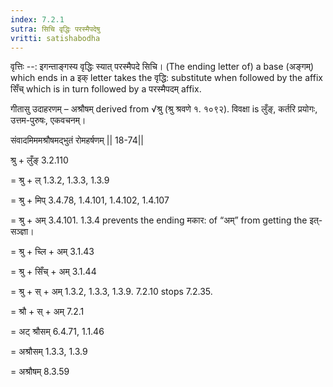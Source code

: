 ```yaml
---
index: 7.2.1
sutra: सिचि वृद्धिः परस्मैपदेषु
vritti: satishabodha
---
```



वृत्तिः --: इगन्ताङ्गस्य वृद्धिः स्यात् परस्मैपदे सिचि। (The ending letter of) a base (अङ्गम्) which ends in a इक् letter takes the वृद्धि: substitute when followed by the affix सिँच् which is in turn followed by a परस्मैपदम् affix.


गीतासु उदाहरणम् – अश्रौषम् derived from √श्रु (श्रु श्रवणे १. १०९२). विवक्षा is लुँङ्, कर्तरि प्रयोगः, उत्तम-पुरुषः, एकवचनम्।


संवादमिममश्रौषमद्भुतं रोमहर्षणम्‌ || 18-74||


श्रु + लुँङ् 3.2.110

= श्रु + ल् 1.3.2, 1.3.3, 1.3.9

= श्रु + मिप् 3.4.78, 1.4.101, 1.4.102, 1.4.107

= श्रु + अम् 3.4.101. 1.3.4 prevents the ending मकार: of “अम्” from getting the इत्-सञ्ज्ञा।

= श्रु + च्लि + अम् 3.1.43

= श्रु + सिँच् + अम् 3.1.44

= श्रु + स् + अम् 1.3.2, 1.3.3, 1.3.9. 7.2.10 stops 7.2.35.

= श्रौ + स् + अम् 7.2.1

= अट् श्रौसम् 6.4.71, 1.1.46

= अश्रौसम् 1.3.3, 1.3.9

= अश्रौषम् 8.3.59

